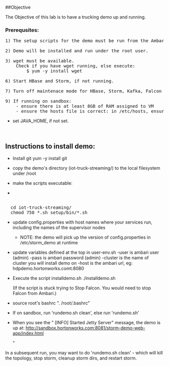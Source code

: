 ##Objective

The Objective of this lab is to have a trucking demo up and running.

### Prerequsites:

<pre>
1) The setup scripts for the demo must be run from the Ambari machine. For the lab please run it on sandbox.hortonworks.com.

2) Demo will be installed and run under the root user.

3) wget must be available.
	Check if you have wget running, else execute:
		$ yum -y install wget

6) Start HBase and Storm, if not running.

7) Turn off maintenace mode for HBase, Storm, Kafka, Falcon and Spark.

9) If running on sandbox:
	- ensure there is at least 8GB of RAM assigned to VM
	- ensure the hosts file is correct: in /etc/hosts, ensure hostname (e.g. sandbox.hortonworks.com) is mapped to actual IP of VM instead of 127.0.0.1
</pre>	

- set JAVA_HOME, if not set.

<pre>

</pre>

## Instructions to install demo:
 -  Install git
 		yum -y install git
 		
- copy the demo's directory (iot-truck-streaming/) to the local filesystem under /root

- make the scripts executable:
- 
<pre>  
  cd iot-truck-streaming/
  chmod 750 *.sh setup/bin/*.sh
</pre>

- update config.properties with host names where your services run,  including the names of the supervisor nodes
	- NOTE: the demo will pick up the version of config.properties in /etc/storm_demo at runtime

- update variables defined at the top in user-env.sh
	-user is ambari user (admin)
	-pass is ambari password (admin)
	-cluster is the name of cluster you will install demo on
	-host is the ambari url, eg: hdpdemo.hortonworks.comt:8080

- Execute the script installdemo.sh
		./installdemo.sh
		
	(If the script is stuck trying to Stop Falcon. You would need to stop Falcon from Ambari.)
	
- source root's bashrc ". /root/.bashrc"

- If on sandbox, run 'rundemo.sh clean', else run 'rundemo.sh'

- When you see the 
	"
	[INFO] Started Jetty Server" message, the demo is up at: 
	http://sandbox.hortonworks.com:8081/storm-demo-web-app/index.html
	
	"


In a subsequent run, you may want to do 'rundemo.sh clean' 
	- which will kill the topology, stop storm, cleanup storm dirs, and restart storm.

